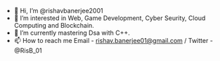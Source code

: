 - 👋 Hi, I’m @rishavbanerjee2001
- 👀 I’m interested in Web, Game Development, Cyber Seurity, Cloud Computing and Blockchain.
- 🌱 I’m currently mastering Dsa with C++.
- 📫 How to reach me Email - rishav.banerjee01@gmail.com / Twitter - @RisB_01

<!---
rishavbanerjee2001/rishavbanerjee2001 is a ✨ special ✨ repository because its `README.md` (this file) appears on your GitHub profile.
You can click the Preview link to take a look at your changes.
--->
